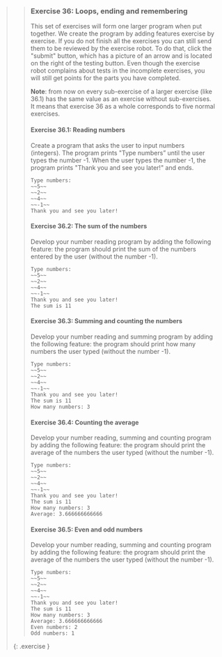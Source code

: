 >>### Exercise 36: Loops, ending and remembering
>>
>>This set of exercises will form one larger program when put together. We create the program by adding features exercise by exercise. If you do not finish all the exercises you can still send them to be reviewed by the exercise robot. To do that, click the "submit" button, which has a picture of an arrow and is located on the right of the testing button. Even though the exercise robot complains about tests in the incomplete exercises, you will still get points for the parts you have completed.
>>
>>**Note**: from now on every sub-exercise of a larger exercise (like 36.1) has the same value as an exercise without sub-exercises. It means that exercise 36 as a whole corresponds to five normal exercises.
>>
>> #### Exercise 36.1: Reading numbers
>>
>> Create a program that asks the user to input numbers (integers). The program prints "Type numbers” until the user types the number -1. When the user types the number -1, the program prints "Thank you and see you later!" and ends.
>>
>>```output
>>Type numbers:
>>~~5~~
>>~~2~~
>>~~4~~
>>~~-1~~
>>Thank you and see you later!
>>```
>>
>> #### Exercise 36.2: The sum of the numbers
>>
>>Develop your number reading program by adding the following feature: the program should print the sum of the numbers entered by the user (without the number -1).
>>
>>```output
>>Type numbers:
>>~~5~~
>>~~2~~
>>~~4~~
>>~~-1~~
>>Thank you and see you later!
>>The sum is 11
>>```
>>
>> #### Exercise 36.3: Summing and counting the numbers
>>
>>Develop your number reading and summing program by adding the following feature: the program should print how many numbers the user typed (without the number -1).
>>
>>```output
>>Type numbers:
>>~~5~~
>>~~2~~
>>~~4~~
>>~~-1~~
>>Thank you and see you later!
>>The sum is 11
>>How many numbers: 3
>>```
>>
>> #### Exercise 36.4: Counting the average
>>
>>Develop your number reading, summing and counting program by adding the following feature: the program should print the average of the numbers the user typed (without the number -1).
>>
>>```output
>>Type numbers:
>>~~5~~
>>~~2~~
>>~~4~~
>>~~-1~~
>>Thank you and see you later!
>>The sum is 11
>>How many numbers: 3
>>Average: 3.666666666666
>>```
>>
>> #### Exercise 36.5: Even and odd numbers
>>Develop your number reading, summing and counting program by adding the following feature: the program should print the average of the numbers the user typed (without the number -1).
>>
>>```output
>>Type numbers:
>>~~5~~
>>~~2~~
>>~~4~~
>>~~-1~~
>>Thank you and see you later!
>>The sum is 11
>>How many numbers: 3
>>Average: 3.666666666666
>>Even numbers: 2
>>Odd numbers: 1
>>```
>{: .exercise }